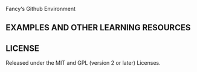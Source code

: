 Fancy‘s Github Environment


EXAMPLES AND OTHER LEARNING RESOURCES
---------------------------------------


LICENSE
---------

Released under the MIT and GPL (version 2 or later) Licenses.


